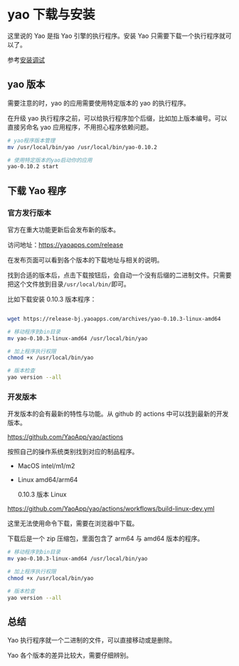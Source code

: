 # yao 下载与安装

这里说的 Yao 是指 Yao 引擎的执行程序。安装 Yao 只需要下载一个执行程序就可以了。

参考[安装调试](https://yaoapps.com/doc/%E4%BB%8B%E7%BB%8D/%E5%AE%89%E8%A3%85%E8%B0%83%E8%AF%95)

## yao 版本

需要注意的时，yao 的应用需要使用特定版本的 yao 的执行程序。

在升级 yao 执行程序之前，可以给执行程序加个后缀，比如加上版本编号。可以直接另命名 yao 应用程序，不用担心程序依赖问题。

```sh
# yao程序版本管理
mv /usr/local/bin/yao /usr/local/bin/yao-0.10.2

# 使用特定版本的yao启动你的应用
yao-0.10.2 start
```

## 下载 Yao 程序

### 官方发行版本

官方在重大功能更新后会发布新的版本。

访问地址：https://yaoapps.com/release

在发布页面可以看到各个版本的下载地址与相关的说明。

找到合适的版本后，点击下载按钮后，会自动一个没有后缀的二进制文件。只需要把这个文件放到目录`/usr/local/bin/`即可。

比如下载安装 0.10.3 版本程序：

```sh

wget https://release-bj.yaoapps.com/archives/yao-0.10.3-linux-amd64

# 移动程序到bin目录
mv yao-0.10.3-linux-amd64 /usr/local/bin/yao

# 加上程序执行权限
chmod +x /usr/local/bin/yao

# 版本检查
yao version --all
```

### 开发版本

开发版本的会有最新的特性与功能。从 github 的 actions 中可以找到最新的开发版本。

https://github.com/YaoApp/yao/actions

按照自己的操作系统类别找到对应的制品程序。

- MacOS intel/m1/m2
- Linux amd64/arm64

  0.10.3 版本 Linux

https://github.com/YaoApp/yao/actions/workflows/build-linux-dev.yml

这里无法使用命令下载，需要在浏览器中下载。

下载后是一个 zip 压缩包，里面包含了 arm64 与 amd64 版本的程序。

```sh
# 移动程序到bin目录
mv yao-0.10.3-linux-amd64 /usr/local/bin/yao

# 加上程序执行权限
chmod +x /usr/local/bin/yao

# 版本检查
yao version --all
```

## 总结

Yao 执行程序就一个二进制的文件，可以直接移动或是删除。

Yao 各个版本的差异比较大，需要仔细辨别。
